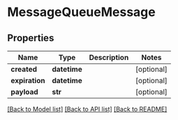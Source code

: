 # MessageQueueMessage

## Properties
Name | Type | Description | Notes
------------ | ------------- | ------------- | -------------
**created** | **datetime** |  | [optional] 
**expiration** | **datetime** |  | [optional] 
**payload** | **str** |  | [optional] 

[[Back to Model list]](../README.md#documentation-for-models) [[Back to API list]](../README.md#documentation-for-api-endpoints) [[Back to README]](../README.md)


